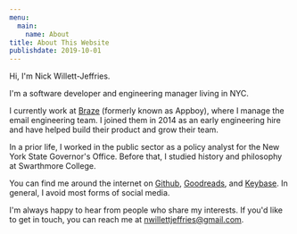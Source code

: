 ```yaml
---
menu:
  main:
    name: About
title: About This Website
publishdate: 2019-10-01
---
```

Hi, I'm Nick Willett-Jeffries.

I'm a software developer and engineering manager living in NYC.

I currently work at [Braze](https://www.braze.com) (formerly known as Appboy), where I manage the email engineering team. I joined them in 2014 as an early engineering hire and have helped build their product and grow their team.

In a prior life, I worked in the public sector as a policy analyst for the New York State Governor's Office. Before that, I studied history and philosophy at Swarthmore College.

You can find me around the internet on [Github](https://github.com/nwj), [Goodreads](https://www.goodreads.com/nwj_), and [Keybase](https://keybase.io/nwj). In general, I avoid most forms of social media.

I'm always happy to hear from people who share my interests. If you'd like to get in touch, you can reach me at [nwillettjeffries@gmail.com](mailto:nwillettjeffries@gmail.com).
